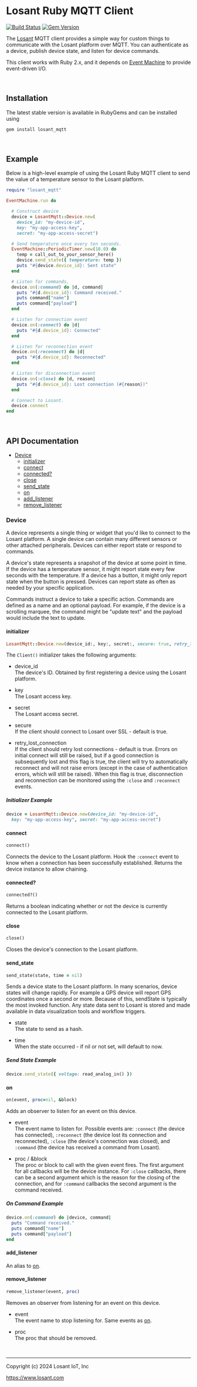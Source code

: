 # Losant Ruby MQTT Client

[![Build Status](https://travis-ci.com/Losant/losant-mqtt-ruby.svg?branch=master)](https://travis-ci.com/Losant/losant-mqtt-ruby) [![Gem Version](https://badge.fury.io/rb/losant_mqtt.svg)](https://badge.fury.io/rb/losant_mqtt)

The [Losant](https://www.losant.com) MQTT client provides a simple way for
custom things to communicate with the Losant platform over MQTT. You can
authenticate as a device, publish device state, and listen for device commands.

This client works with Ruby 2.x, and it depends on [Event Machine](https://github.com/eventmachine/eventmachine) to provide
event-driven I/O.

<br/>

## Installation

The latest stable version is available in RubyGems and can be installed using

```bash
gem install losant_mqtt
```

<br/>

## Example

Below is a high-level example of using the Losant Ruby MQTT client to send
the value of a temperature sensor to the Losant platform.

```ruby
require "losant_mqtt"

EventMachine.run do

  # Construct device
  device = LosantMqtt::Device.new(
    device_id: "my-device-id",
    key: "my-app-access-key",
    secret: "my-app-access-secret")

  # Send temperature once every ten seconds.
  EventMachine::PeriodicTimer.new(10.0) do
    temp = call_out_to_your_sensor_here()
    device.send_state({ temperature: temp })
    puts "#{device.device_id}: Sent state"
  end

  # Listen for commands.
  device.on(:command) do |d, command|
    puts "#{d.device_id}: Command received."
    puts command["name"]
    puts command["payload"]
  end

  # Listen for connection event
  device.on(:connect) do |d|
    puts "#{d.device_id}: Connected"
  end

  # Listen for reconnection event
  device.on(:reconnect) do |d|
    puts "#{d.device_id}: Reconnected"
  end

  # Listen for disconnection event
  device.on(:close) do |d, reason|
    puts "#{d.device_id}: Lost connection (#{reason})"
  end

  # Connect to Losant.
  device.connect
end
```

<br/>

## API Documentation

* [Device](#device)
  * [initializer](#initializer)
  * [connect](#connect)
  * [connected?](#connected)
  * [close](#close)
  * [send_state](#send_state)
  * [on](#on)
  * [add_listener](#add_listener)
  * [remove_listener](#remove_listener)

### Device

A device represents a single thing or widget that you'd like to connect to
the Losant platform. A single device can contain many different sensors or
other attached peripherals. Devices can either report state or
respond to commands.

A device's state represents a snapshot of the device at some point in time.
If the device has a temperature sensor, it might report state every few seconds
with the temperature. If a device has a button, it might only report state when
the button is pressed. Devices can report state as often as needed by your
specific application.

Commands instruct a device to take a specific action. Commands are defined as a
name and an optional payload. For example, if the device is a scrolling marquee,
the command might be "update text" and the payload would include the text
to update.

#### initializer

```ruby
LosantMqtt::Device.new(device_id:, key:, secret:, secure: true, retry_lost_connection: true)
```

The ``Client()`` initializer takes the following arguments:

* device_id  
  The device's ID. Obtained by first registering a device using the Losant platform.

* key  
  The Losant access key.

* secret  
  The Losant access secret.

* secure  
  If the client should connect to Losant over SSL - default is true.

* retry_lost_connection  
  If the client should retry lost connections - default is true. Errors on initial connect will still be raised, but if a good connection is subsequently lost and this flag is true, the client will try to automatically reconnect and will not raise errors (except in the case of authentication errors, which will still be raised). When this flag is true, disconnection and reconnection can be monitored using the `:close` and `:reconnect` events.

##### Initializer Example

```ruby
device = LosantMqtt::Device.new(device_id: "my-device-id",
  key: "my-app-access-key", secret: "my-app-access-secret")
```

#### connect

```ruby
connect()
```

Connects the device to the Losant platform. Hook the `:connect` event to know when
a connection has been successfully established.  Returns the device instance
to allow chaining.

#### connected?

```ruby
connected?()
```

Returns a boolean indicating whether or not the device is currently connected
to the Losant platform.

#### close

```ruby
close()
```

Closes the device's connection to the Losant platform.

#### send_state

```ruby
send_state(state, time = nil)
```

Sends a device state to the Losant platform. In many scenarios, device
states will change rapidly. For example a GPS device will report GPS
coordinates once a second or more. Because of this, sendState is typically
the most invoked function. Any state data sent to Losant is stored and made
available in data visualization tools and workflow triggers.

* state  
  The state to send as a hash.

* time  
  When the state occurred - if nil or not set, will default to now.

##### Send State Example

```ruby
device.send_state({ voltage: read_analog_in() })
```

#### on

```ruby
on(event, proc=nil, &block)
```

Adds an observer to listen for an event on this device.

* event  
  The event name to listen for. Possible events are: `:connect` (the device has connected), `:reconnect` (the device lost its connection and reconnected), `:close` (the device's connection was closed), and `:command` (the device has received a command from Losant).

* proc / &block  
  The proc or block to call with the given event fires. The first argument for all callbacks will be the device instance. For `:close` callbacks, there can be a second argument which is the reason for the closing of the connection, and for `:command` callbacks the second argument is the command
received.

##### On Command Example

```ruby
device.on(:command) do |device, command|
  puts "Command received."
  puts command["name"]
  puts command["payload"]
end
```

#### add_listener

An alias to [on](#on).

#### remove_listener

```ruby
remove_listener(event, proc)
```

Removes an observer from listening for an event on this device.

* event  
  The event name to stop listening for. Same events as [on](#on).

* proc  
  The proc that should be removed.

<br/>

*****

Copyright (c) 2024 Losant IoT, Inc

<https://www.losant.com>
